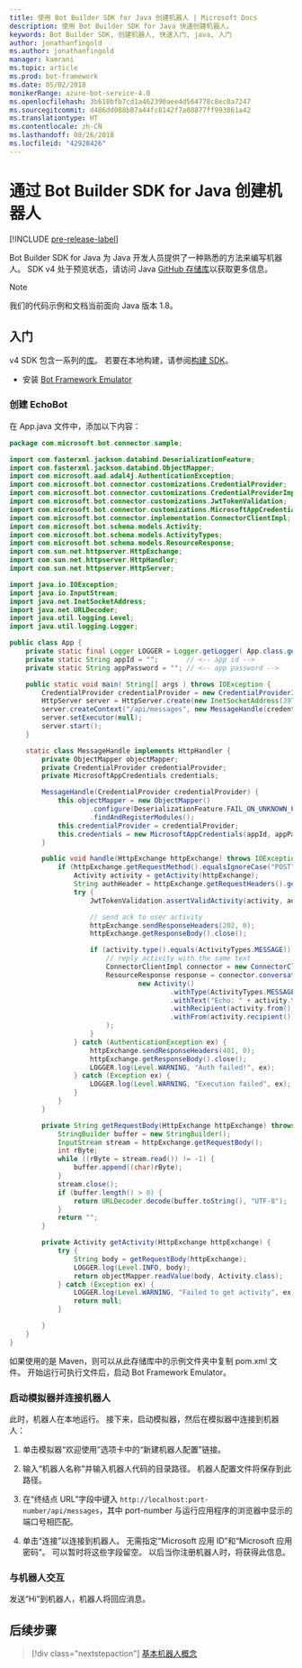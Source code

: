 ```yaml
---
title: 使用 Bot Builder SDK for Java 创建机器人 | Microsoft Docs
description: 使用 Bot Builder SDK for Java 快速创建机器人。
keywords: Bot Builder SDK, 创建机器人, 快速入门, java, 入门
author: jonathanfingold
ms.author: jonathanfingold
manager: kamrani
ms.topic: article
ms.prod: bot-framework
ms.date: 05/02/2018
monikerRange: azure-bot-service-4.0
ms.openlocfilehash: 3b618bfb7cd1a462390aee4d564778c8ec0a7247
ms.sourcegitcommit: d486dd088b87a44fc8142f7a08877ff993861a42
ms.translationtype: HT
ms.contentlocale: zh-CN
ms.lasthandoff: 08/26/2018
ms.locfileid: "42928426"
---
```

# <a name="create-a-bot-with-the-bot-builder-sdk-for-java"></a>通过 Bot Builder SDK for Java 创建机器人
[!INCLUDE [pre-release-label](../includes/pre-release-label.md)]

Bot Builder SDK for Java 为 Java 开发人员提供了一种熟悉的方法来编写机器人。 SDK v4 处于预览状态，请访问 Java [GitHub 存储库](https://github.com/Microsoft/botbuilder-java)以获取更多信息。

> [!NOTE]
> 我们的代码示例和文档当前面向 Java 版本 1.8。

## <a name="getting-started"></a>入门

v4 SDK 包含一系列的[库](https://github.com/Microsoft/botbuilder-java/tree/master/libraries)。 若要在本地构建，请参阅[构建 SDK](https://github.com/Microsoft/botbuilder-java/wiki/building-the-sdk)。

- 安装 [Bot Framework Emulator](https://github.com/Microsoft/BotFramework-Emulator/releases)

### <a name="create-echobot"></a>创建 EchoBot

在 App.java 文件中，添加以下内容：

```Java
package com.microsoft.bot.connector.sample;

import com.fasterxml.jackson.databind.DeserializationFeature;
import com.fasterxml.jackson.databind.ObjectMapper;
import com.microsoft.aad.adal4j.AuthenticationException;
import com.microsoft.bot.connector.customizations.CredentialProvider;
import com.microsoft.bot.connector.customizations.CredentialProviderImpl;
import com.microsoft.bot.connector.customizations.JwtTokenValidation;
import com.microsoft.bot.connector.customizations.MicrosoftAppCredentials;
import com.microsoft.bot.connector.implementation.ConnectorClientImpl;
import com.microsoft.bot.schema.models.Activity;
import com.microsoft.bot.schema.models.ActivityTypes;
import com.microsoft.bot.schema.models.ResourceResponse;
import com.sun.net.httpserver.HttpExchange;
import com.sun.net.httpserver.HttpHandler;
import com.sun.net.httpserver.HttpServer;

import java.io.IOException;
import java.io.InputStream;
import java.net.InetSocketAddress;
import java.net.URLDecoder;
import java.util.logging.Level;
import java.util.logging.Logger;

public class App {
    private static final Logger LOGGER = Logger.getLogger( App.class.getName() );
    private static String appId = "";       // <-- app id -->
    private static String appPassword = ""; // <-- app password -->

    public static void main( String[] args ) throws IOException {
        CredentialProvider credentialProvider = new CredentialProviderImpl(appId, appPassword);
        HttpServer server = HttpServer.create(new InetSocketAddress(3978), 0);
        server.createContext("/api/messages", new MessageHandle(credentialProvider));
        server.setExecutor(null);
        server.start();
    }

    static class MessageHandle implements HttpHandler {
        private ObjectMapper objectMapper;
        private CredentialProvider credentialProvider;
        private MicrosoftAppCredentials credentials;

        MessageHandle(CredentialProvider credentialProvider) {
            this.objectMapper = new ObjectMapper()
                    .configure(DeserializationFeature.FAIL_ON_UNKNOWN_PROPERTIES, false)
                    .findAndRegisterModules();
            this.credentialProvider = credentialProvider;
            this.credentials = new MicrosoftAppCredentials(appId, appPassword);
        }

        public void handle(HttpExchange httpExchange) throws IOException {
            if (httpExchange.getRequestMethod().equalsIgnoreCase("POST")) {
                Activity activity = getActivity(httpExchange);
                String authHeader = httpExchange.getRequestHeaders().getFirst("Authorization");
                try {
                    JwtTokenValidation.assertValidActivity(activity, authHeader, credentialProvider);

                    // send ack to user activity
                    httpExchange.sendResponseHeaders(202, 0);
                    httpExchange.getResponseBody().close();

                    if (activity.type().equals(ActivityTypes.MESSAGE)) {
                        // reply activity with the same text
                        ConnectorClientImpl connector = new ConnectorClientImpl(activity.serviceUrl(), this.credentials);
                        ResourceResponse response = connector.conversations().sendToConversation(activity.conversation().id(),
                                new Activity()
                                        .withType(ActivityTypes.MESSAGE)
                                        .withText("Echo: " + activity.text())
                                        .withRecipient(activity.from())
                                        .withFrom(activity.recipient())
                        );
                    }
                } catch (AuthenticationException ex) {
                    httpExchange.sendResponseHeaders(401, 0);
                    httpExchange.getResponseBody().close();
                    LOGGER.log(Level.WARNING, "Auth failed!", ex);
                } catch (Exception ex) {
                    LOGGER.log(Level.WARNING, "Execution failed", ex);
                }
            }
        }

        private String getRequestBody(HttpExchange httpExchange) throws IOException {
            StringBuilder buffer = new StringBuilder();
            InputStream stream = httpExchange.getRequestBody();
            int rByte;
            while ((rByte = stream.read()) != -1) {
                buffer.append((char)rByte);
            }
            stream.close();
            if (buffer.length() > 0) {
                return URLDecoder.decode(buffer.toString(), "UTF-8");
            }
            return "";
        }

        private Activity getActivity(HttpExchange httpExchange) {
            try {
                String body = getRequestBody(httpExchange);
                LOGGER.log(Level.INFO, body);
                return objectMapper.readValue(body, Activity.class);
            } catch (Exception ex) {
                LOGGER.log(Level.WARNING, "Failed to get activity", ex);
                return null;
            }

        }
    }
}
```

如果使用的是 Maven，则可以从此存储库中的示例文件夹中复制 pom.xml 文件。 开始运行可执行文件后，启动 Bot Framework Emulator。

### <a name="start-the-emulator-and-connect-your-bot"></a>启动模拟器并连接机器人

此时，机器人在本地运行。
接下来，启动模拟器，然后在模拟器中连接到机器人：

1. 单击模拟器“欢迎使用”选项卡中的“新建机器人配置”链接。 

2. 输入“机器人名称”并输入机器人代码的目录路径。 机器人配置文件将保存到此路径。

3. 在“终结点 URL”字段中键入 `http://localhost:port-number/api/messages`，其中 port-number 与运行应用程序的浏览器中显示的端口号相匹配。

4. 单击“连接”以连接到机器人。 无需指定“Microsoft 应用 ID”和“Microsoft 应用密码”。 可以暂时将这些字段留空。 以后当你注册机器人时，将获得此信息。

### <a name="interact-with-your-bot"></a>与机器人交互
发送“Hi”到机器人，机器人将回应消息。

## <a name="next-steps"></a>后续步骤

> [!div class="nextstepaction"]
> [基本机器人概念](../v4sdk/bot-builder-basics.md)
